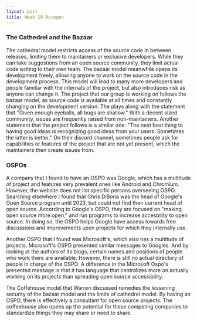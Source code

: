 ```yaml
---
layout: post
title: Week 10 Autogen
---
```


### The Cathedrel and the Bazaar
The cathedral model restricts access of the source code in between releases, limiting them to maintainers or exclusive developers. While they can take suggestions from an open source community, they limit actual code writing to their own team.
The bazaar model meanwhile opens its development freely, allowing anyone to work on the source code in the development process. This model will lead to many more developers and people familiar with the internals of the project, but also introduces risk as anyone can change it.
The project that our group is working on follows the bazaar model, as source code is available at all times and constantly changing on the development version. The plays along with the statement that "Given enough eyeballs, all bugs are shallow." With a decent sized community, issues are frequently raised from non-maintainers. Another statement that the project follows is a similar one: "The next best thing to having good ideas is recognizing good ideas from your users. Sometimes the latter is better." On their discord channel, sometimes people ask for capabilities or features of the project that are not yet present, which the maintainers then create issues from.

<!--more-->


### OSPOs
A company that I found to have an OSPO was Google, which has a multitude of project and features very prevalent ones like Android and Chromium. However, the website does not list specific persons overseeing OSPO. Searching elsewhere I found that Chris DiBona was the head of Google's Open Source program until 2023, but could not find their current head of open source. According to Google's OSPO, they are focused on "making open source more open," and run programs to increase accesbility to open source. In doing so, the OSPO helps Google have access towards free discussions and improvements upon projects for which they internally use.

Another OSPO that I found was Microsoft's, which also has a multitude of projects. Microsoft's OSPO presented similar messages to Googles. And by looking at the authors of its blogs, certain names and positions of people who work there are available. However, there is still no actual directory of people in charge of the OSPO. A difference in the Microsoft Ospo's presented message is that it has language that centralizes more on actually working on its projects than spreading open source accessibility.

The Coffehouse model that Warren discussed remedies the lessening security of the bazaar model and the limits of cathedrel model. By having an OSPO, there is effectively a consultant for open source projects. The coffeehouse also opens up the potential for these competing companies to standardize things they may share or need to share. 